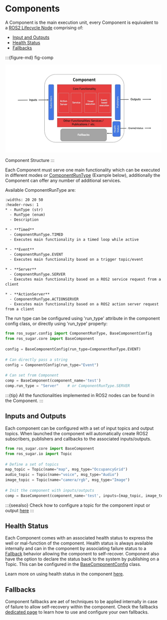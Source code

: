 # Components

A Component is the main execution unit, every Component is equivalent to a [ROS2 Lifecycle Node](http://design.ros2.org/articles/node_lifecycle.html) comprising of:

- [Input and Outputs](#inputs-and-outputs)
- [Health Status](#health-status)
- [Fallbacks](#fallbacks)

:::{figure-md} fig-comp

<img src="../_static/images/diagrams/component.jpg" alt="Base Component" width="700px">

Component Structure
:::

Each Component must serve one main functionality which can be executed in different modes or [ComponentRunType](../apidocs/ros_sugar/ros_sugar.config.base_config.md/#classes) (Example below), additionally the Component can offer any number of additional services.

Available ComponentRunType are:

```{list-table}
:widths: 20 20 50
:header-rows: 1
* - RunType (str)
  - RunType (enum)
  - Description

* - **Timed**
  - ComponentRunType.TIMED
  - Executes main functionality in a timed loop while active

* - **Event**
  - ComponentRunType.EVENT
  - Executes main functionality based on a trigger topic/event

* - **Server**
  - ComponentRunType.SERVER
  - Executes main functionality based on a ROS2 service request from a client

* - **ActionServer**
  - ComponentRunType.ACTIONSERVER
  - Executes main functionality based on a ROS2 action server request from a client
```

The run type can be configured using 'run_type' attribute in the component config class, or directly using 'run_type' property:

```python
from ros_sugar.config import ComponentRunType, BaseComponentConfig
from ros_sugar.core import BaseComponent

config = BaseComponentConfig(run_type=ComponentRunType.EVENT)

# Can directly pass a string
config = ComponentConfig(run_type="Event")

# Can set from Component
comp = BaseComponent(component_name='test')
comp.run_type = "Server"    # or ComponentRunType.SERVER

```

:::{tip} All the functionalities implemented in ROS2 nodes can be found in the Component.
:::

## Inputs and Outputs

Each component can be configured with a set of input topics and output topics. When launched the component will automatically create ROS2 subscribers, publishers and callbacks to the associated inputs/outputs.


```python
from ros_sugar.core import BaseComponent
from ros_sugar.io import Topic

# Define a set of topics
map_topic = Topic(name="map", msg_type="OccupancyGrid")
audio_topic = Topic(name="voice", msg_type="Audio")
image_topic = Topic(name="camera/rgb", msg_type="Image")

# Init the component with inputs/outputs
comp = BaseComponent(component_name='test', inputs=[map_topic, image_topic], outputs=[audio_topic])
```

:::{seealso} Check how to configure a topic for the component input or output [here](topics.md)
:::

## Health Status

Each Component comes with an associated health status to express the well or mal-function of the component. Health status is always available internally and can in the component by associating failure status to a [Fallback](#fallbacks) behavior allowing the component to self-recover. Component also have the option to declare the status back to the system by publishing on a Topic. This can be configured in the [BaseComponentConfig](../apidocs/ros_sugar/ros_sugar.config.base_config.md/#classes) class.

Learn more on using health status in the component [here](status.md).

## Fallbacks

Component fallbacks are aet of techniques to be applied internally in case of failure to allow self-recovery within the component. Check the fallbacks [dedicated page](fallbacks.md) to learn how to use and configure your own fallbacks.
